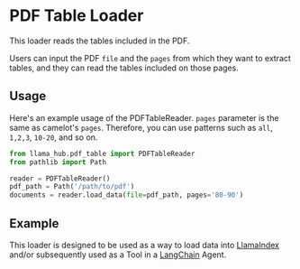 # PDF Table Loader

This loader reads the tables included in the PDF.

Users can input the PDF `file` and the `pages` from which they want to extract tables, and they can read the tables included on those pages.

## Usage

Here's an example usage of the PDFTableReader.
`pages` parameter is the same as camelot's `pages`. Therefore, you can use patterns such as `all`, `1,2,3`, `10-20`, and so on.

```python
from llama_hub.pdf_table import PDFTableReader
from pathlib import Path

reader = PDFTableReader()
pdf_path = Path('/path/to/pdf')
documents = reader.load_data(file=pdf_path, pages='80-90')
```

## Example

This loader is designed to be used as a way to load data into [LlamaIndex](https://github.com/jerryjliu/gpt_index/tree/main/gpt_index) and/or subsequently used as a Tool in a [LangChain](https://github.com/hwchase17/langchain) Agent.